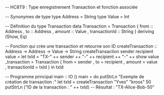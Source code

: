 -- HC8T9 : Type enregistrement Transaction et fonction associée

-- Synonymes de type
type Address = String
type Value   = Int

-- Définition du type Transaction
data Transaction = Transaction
    { from          :: Address
    , to            :: Address
    , amount        :: Value
    , transactionId :: String
    } deriving (Show, Eq)

-- Fonction qui crée une transaction et retourne son ID
createTransaction :: Address -> Address -> Value -> String
createTransaction sender recipient value =
    let txId = "TX-" ++ sender ++ "-" ++ recipient ++ "-" ++ show value
        _transaction = Transaction
            { from = sender
            , to = recipient
            , amount = value
            , transactionId = txId
            }
    in txId

-- Programme principal
main :: IO ()
main = do
    putStrLn "Exemple de création de transaction :"
    let txId = createTransaction "Yves" "kroos" 50
    putStrLn ("ID de la transaction : " ++ txId)  -- Résultat : "TX-Alice-Bob-50"
